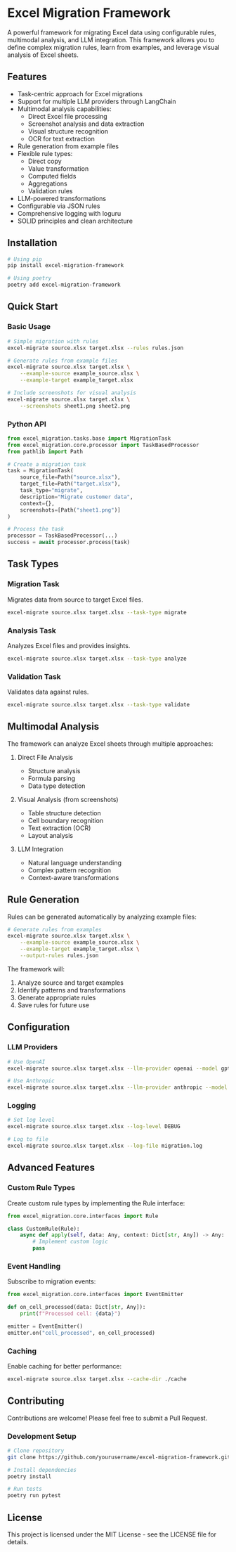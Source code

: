 # Excel Migration Framework

A powerful framework for migrating Excel data using configurable rules, multimodal analysis, and LLM integration. This framework allows you to define complex migration rules, learn from examples, and leverage visual analysis of Excel sheets.

## Features

- Task-centric approach for Excel migrations
- Support for multiple LLM providers through LangChain
- Multimodal analysis capabilities:
  - Direct Excel file processing
  - Screenshot analysis and data extraction
  - Visual structure recognition
  - OCR for text extraction
- Rule generation from example files
- Flexible rule types:
  - Direct copy
  - Value transformation
  - Computed fields
  - Aggregations
  - Validation rules
- LLM-powered transformations
- Configurable via JSON rules
- Comprehensive logging with loguru
- SOLID principles and clean architecture

## Installation

```bash
# Using pip
pip install excel-migration-framework

# Using poetry
poetry add excel-migration-framework
```

## Quick Start

### Basic Usage

```bash
# Simple migration with rules
excel-migrate source.xlsx target.xlsx --rules rules.json

# Generate rules from example files
excel-migrate source.xlsx target.xlsx \
    --example-source example_source.xlsx \
    --example-target example_target.xlsx

# Include screenshots for visual analysis
excel-migrate source.xlsx target.xlsx \
    --screenshots sheet1.png sheet2.png
```

### Python API

```python
from excel_migration.tasks.base import MigrationTask
from excel_migration.core.processor import TaskBasedProcessor
from pathlib import Path

# Create a migration task
task = MigrationTask(
    source_file=Path("source.xlsx"),
    target_file=Path("target.xlsx"),
    task_type="migrate",
    description="Migrate customer data",
    context={},
    screenshots=[Path("sheet1.png")]
)

# Process the task
processor = TaskBasedProcessor(...)
success = await processor.process(task)
```

## Task Types

### Migration Task
Migrates data from source to target Excel files.

```bash
excel-migrate source.xlsx target.xlsx --task-type migrate
```

### Analysis Task
Analyzes Excel files and provides insights.

```bash
excel-migrate source.xlsx target.xlsx --task-type analyze
```

### Validation Task
Validates data against rules.

```bash
excel-migrate source.xlsx target.xlsx --task-type validate
```

## Multimodal Analysis

The framework can analyze Excel sheets through multiple approaches:

1. Direct File Analysis
   - Structure analysis
   - Formula parsing
   - Data type detection

2. Visual Analysis (from screenshots)
   - Table structure detection
   - Cell boundary recognition
   - Text extraction (OCR)
   - Layout analysis

3. LLM Integration
   - Natural language understanding
   - Complex pattern recognition
   - Context-aware transformations

## Rule Generation

Rules can be generated automatically by analyzing example files:

```bash
# Generate rules from examples
excel-migrate source.xlsx target.xlsx \
    --example-source example_source.xlsx \
    --example-target example_target.xlsx \
    --output-rules rules.json
```

The framework will:
1. Analyze source and target examples
2. Identify patterns and transformations
3. Generate appropriate rules
4. Save rules for future use

## Configuration

### LLM Providers

```bash
# Use OpenAI
excel-migrate source.xlsx target.xlsx --llm-provider openai --model gpt-4

# Use Anthropic
excel-migrate source.xlsx target.xlsx --llm-provider anthropic --model claude-2
```

### Logging

```bash
# Set log level
excel-migrate source.xlsx target.xlsx --log-level DEBUG

# Log to file
excel-migrate source.xlsx target.xlsx --log-file migration.log
```

## Advanced Features

### Custom Rule Types

Create custom rule types by implementing the Rule interface:

```python
from excel_migration.core.interfaces import Rule

class CustomRule(Rule):
    async def apply(self, data: Any, context: Dict[str, Any]) -> Any:
        # Implement custom logic
        pass
```

### Event Handling

Subscribe to migration events:

```python
from excel_migration.core.interfaces import EventEmitter

def on_cell_processed(data: Dict[str, Any]):
    print(f"Processed cell: {data}")

emitter = EventEmitter()
emitter.on("cell_processed", on_cell_processed)
```

### Caching

Enable caching for better performance:

```bash
excel-migrate source.xlsx target.xlsx --cache-dir ./cache
```

## Contributing

Contributions are welcome! Please feel free to submit a Pull Request.

### Development Setup

```bash
# Clone repository
git clone https://github.com/yourusername/excel-migration-framework.git

# Install dependencies
poetry install

# Run tests
poetry run pytest
```

## License

This project is licensed under the MIT License - see the LICENSE file for details.
